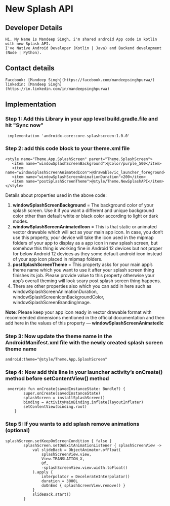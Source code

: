 # New Splash API

## Developer Details
```
Hi, My Name is Mandeep Singh, i'm shared android App code in kotlin with new Splash API.
I've Native Android Developer (Kotlin | Java) and Backend development (Node | Python).
```

## Contact details
```
Facebook: [Mandeep Singh](https://facebook.com/mandeepsinghpurwa/)
linkedin: [Mandeep Singh](https://in.linkedin.com/in/mandeepsinghpurwa)
```
## Implementation

### Step 1: Add this Library in your app level build.gradle.file and hit **"Sync now"**

` implementation 'androidx.core:core-splashscreen:1.0.0'`

### Step 2: add this code block to your theme.xml file

 ``` 
 <style name="Theme.App.SplashScreen" parent="Theme.SplashScreen">
    <item name="windowSplashScreenBackground">@color/purple_500</item>
    <item name="windowSplashScreenAnimatedIcon">@drawable/ic_launcher_foreground</item>
    <item name="windowSplashScreenAnimationDuration">200</item>
    <item name="postSplashScreenTheme">@style/Theme.NewSplashAPI</item>
</style>
```

Details about properties used in the above code:

1. **windowSplashScreenBackground** = The background color of your splash screen. Use it if you want a different and unique background color other than default white or black color according to light or dark modes.
2. **windowSplashScreenAnimatedIcon** = This is that static or animated vector drawable which will act as your main app icon. In case, you don’t use this property, your device will take the icon used in the mipmap folders of your app to display as a app icon in new splash screen, but somehow this thing is working fine in Android 12 devices but not proper for below Android 12 devices as they some default android icon instead of your app icon placed in mipmap folders.
3. **postSplashScreenTheme** = This property asks for your main app’s theme name which you want to use it after your splash screen thing finishes its job. Please provide value to this property otherwise your app’s overall theming will look scary post splash screen thing happens.
4. There are other properties also which you can add in here such as windowSplashScreenAnimationDuration, windowSplashScreenIconBackgroundColor, windowSplashScreenBrandingImage.

**Note**: Please keep your app icon ready in vector drawable format with recommended dimensions mentioned in the official documentation and then add here in the values of this property — **windowSplashScreenAnimatedIc**

### Step 3: Now update the theme name in the AndroidManifest.xml file with the newly created splash screen theme name

`android:theme="@style/Theme.App.SplashScreen"`

### Step 4: Now add this line in your launcher activity’s onCreate() method before setContentView() method

```
 override fun onCreate(savedInstanceState: Bundle?) {
        super.onCreate(savedInstanceState)
        splashScreen = installSplashScreen()
        binding = ActivityMainBinding.inflate(layoutInflater)
        setContentView(binding.root)
    }
```

### Step 5: If you wants to add splash remove animations (optional)

```
splashScreen.setKeepOnScreenCondition { false }
        splashScreen.setOnExitAnimationListener { splashScreenView ->
            val slideBack = ObjectAnimator.ofFloat(
                splashScreenView.view,
                View.TRANSLATION_X,
                0f,
                -splashScreenView.view.width.toFloat()
            ).apply {
                interpolator = DecelerateInterpolator()
                duration = 3000L
                doOnEnd { splashScreenView.remove() }
            }
            slideBack.start()
        }
```


